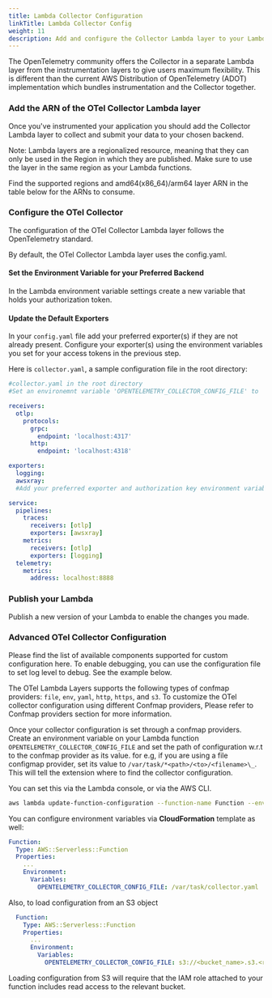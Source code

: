 ```yaml
---
title: Lambda Collector Configuration
linkTitle: Lambda Collector Config
weight: 11
description: Add and configure the Collector Lambda layer to your Lambda
---
```


The OpenTelemetry community offers the Collector in a separate Lambda layer from
the instrumentation layers to give users maximum flexibility. This is different
than the current AWS Distribution of OpenTelemetry (ADOT) implementation which
bundles instrumentation and the Collector together.

### Add the ARN of the OTel Collector Lambda layer

Once you've instrumented your application you should add the Collector Lambda
layer to collect and submit your data to your chosen backend.

Note: Lambda layers are a regionalized resource, meaning that they can only be
used in the Region in which they are published. Make sure to use the layer in
the same region as your Lambda functions.

Find the supported regions and amd64(x86_64)/arm64 layer ARN in the table below
for the ARNs to consume.

### Configure the OTel Collector

The configuration of the OTel Collector Lambda layer follows the OpenTelemetry
standard.

By default, the OTel Collector Lambda layer uses the config.yaml.

#### Set the Environment Variable for your Preferred Backend

In the Lambda environment variable settings create a new variable that holds
your authorization token.

#### Update the Default Exporters

In your `config.yaml` file add your preferred exporter(s) if they are not
already present. Configure your exporter(s) using the environment variables you
set for your access tokens in the previous step.

Here is `collector.yaml`, a sample configuration file in the root directory:

```yaml
#collector.yaml in the root directory
#Set an environemnt variable 'OPENTELEMETRY_COLLECTOR_CONFIG_FILE' to '/var/task/collector.yaml'

receivers:
  otlp:
    protocols:
      grpc:
        endpoint: 'localhost:4317'
      http:
        endpoint: 'localhost:4318'

exporters:
  logging:
  awsxray:
  #Add your preferred exporter and authorization key environment variable here

service:
  pipelines:
    traces:
      receivers: [otlp]
      exporters: [awsxray]
    metrics:
      receivers: [otlp]
      exporters: [logging]
  telemetry:
    metrics:
      address: localhost:8888
```

### Publish your Lambda

Publish a new version of your Lambda to enable the changes you made.

### Advanced OTel Collector Configuration

Please find the list of available components supported for custom configuration
here. To enable debugging, you can use the configuration file to set log level
to debug. See the example below.

The OTel Lambda Layers supports the following types of confmap providers:
`file`, `env`, `yaml`, `http`, `https`, and `s3`. To customize the OTel
collector configuration using different Confmap providers, Please refer to
Confmap providers section for more information.

Once your collector configuration is set through a confmap providers. Create an
environment variable on your Lambda function
`OPENTELEMETRY_COLLECTOR_CONFIG_FILE` and set the path of configuration w.r.t to
the confmap provider as its value. for e.g, if you are using a file configmap
provider, set its value to `/var/task/*<path>/<to>/<filename>\_`. This will tell
the extension where to find the collector configuration.

You can set this via the Lambda console, or via the AWS CLI.

```bash
aws lambda update-function-configuration --function-name Function --environment Variables={OPENTELEMETRY_COLLECTOR_CONFIG_FILE=/var/task/collector.yaml}
```

You can configure environment variables via **CloudFormation** template as well:

```yaml
Function:
  Type: AWS::Serverless::Function
  Properties:
    ...
    Environment:
      Variables:
        OPENTELEMETRY_COLLECTOR_CONFIG_FILE: /var/task/collector.yaml
```

Also, to load configuration from an S3 object

```yaml
  Function:
    Type: AWS::Serverless::Function
    Properties:
      ...
      Environment:
        Variables:
          OPENTELEMETRY_COLLECTOR_CONFIG_FILE: s3://<bucket_name>.s3.<region>.amazonaws.com/collector_config.yaml
```

Loading configuration from S3 will require that the IAM role attached to your
function includes read access to the relevant bucket.
